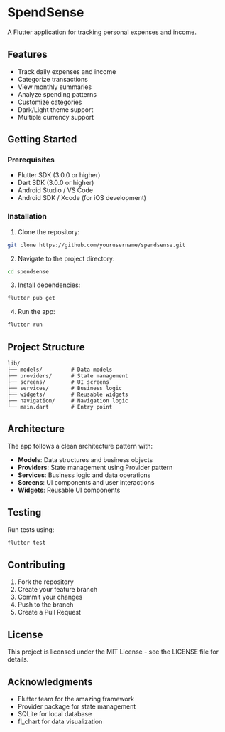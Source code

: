 # SpendSense

A Flutter application for tracking personal expenses and income.

## Features

- Track daily expenses and income
- Categorize transactions
- View monthly summaries
- Analyze spending patterns
- Customize categories
- Dark/Light theme support
- Multiple currency support

## Getting Started

### Prerequisites

- Flutter SDK (3.0.0 or higher)
- Dart SDK (3.0.0 or higher)
- Android Studio / VS Code
- Android SDK / Xcode (for iOS development)

### Installation

1. Clone the repository:
```bash
git clone https://github.com/yourusername/spendsense.git
```

2. Navigate to the project directory:
```bash
cd spendsense
```

3. Install dependencies:
```bash
flutter pub get
```

4. Run the app:
```bash
flutter run
```

## Project Structure

```
lib/
├── models/         # Data models
├── providers/      # State management
├── screens/        # UI screens
├── services/       # Business logic
├── widgets/        # Reusable widgets
├── navigation/     # Navigation logic
└── main.dart       # Entry point
```

## Architecture

The app follows a clean architecture pattern with:

- **Models**: Data structures and business objects
- **Providers**: State management using Provider pattern
- **Services**: Business logic and data operations
- **Screens**: UI components and user interactions
- **Widgets**: Reusable UI components

## Testing

Run tests using:
```bash
flutter test
```

## Contributing

1. Fork the repository
2. Create your feature branch
3. Commit your changes
4. Push to the branch
5. Create a Pull Request

## License

This project is licensed under the MIT License - see the LICENSE file for details.

## Acknowledgments

- Flutter team for the amazing framework
- Provider package for state management
- SQLite for local database
- fl_chart for data visualization
